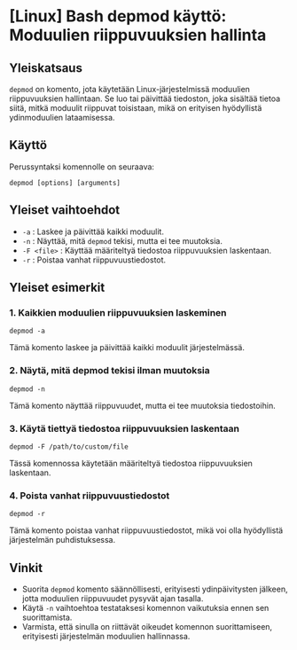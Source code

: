 # [Linux] Bash depmod käyttö: Moduulien riippuvuuksien hallinta

## Yleiskatsaus
`depmod` on komento, jota käytetään Linux-järjestelmissä moduulien riippuvuuksien hallintaan. Se luo tai päivittää tiedoston, joka sisältää tietoa siitä, mitkä moduulit riippuvat toisistaan, mikä on erityisen hyödyllistä ydinmoduulien lataamisessa.

## Käyttö
Perussyntaksi komennolle on seuraava:
```
depmod [options] [arguments]
```

## Yleiset vaihtoehdot
- `-a` : Laskee ja päivittää kaikki moduulit.
- `-n` : Näyttää, mitä `depmod` tekisi, mutta ei tee muutoksia.
- `-F <file>` : Käyttää määriteltyä tiedostoa riippuvuuksien laskentaan.
- `-r` : Poistaa vanhat riippuvuustiedostot.

## Yleiset esimerkit
### 1. Kaikkien moduulien riippuvuuksien laskeminen
```
depmod -a
```
Tämä komento laskee ja päivittää kaikki moduulit järjestelmässä.

### 2. Näytä, mitä depmod tekisi ilman muutoksia
```
depmod -n
```
Tämä komento näyttää riippuvuudet, mutta ei tee muutoksia tiedostoihin.

### 3. Käytä tiettyä tiedostoa riippuvuuksien laskentaan
```
depmod -F /path/to/custom/file
```
Tässä komennossa käytetään määriteltyä tiedostoa riippuvuuksien laskentaan.

### 4. Poista vanhat riippuvuustiedostot
```
depmod -r
```
Tämä komento poistaa vanhat riippuvuustiedostot, mikä voi olla hyödyllistä järjestelmän puhdistuksessa.

## Vinkit
- Suorita `depmod` komento säännöllisesti, erityisesti ydinpäivitysten jälkeen, jotta moduulien riippuvuudet pysyvät ajan tasalla.
- Käytä `-n` vaihtoehtoa testataksesi komennon vaikutuksia ennen sen suorittamista.
- Varmista, että sinulla on riittävät oikeudet komennon suorittamiseen, erityisesti järjestelmän moduulien hallinnassa.
